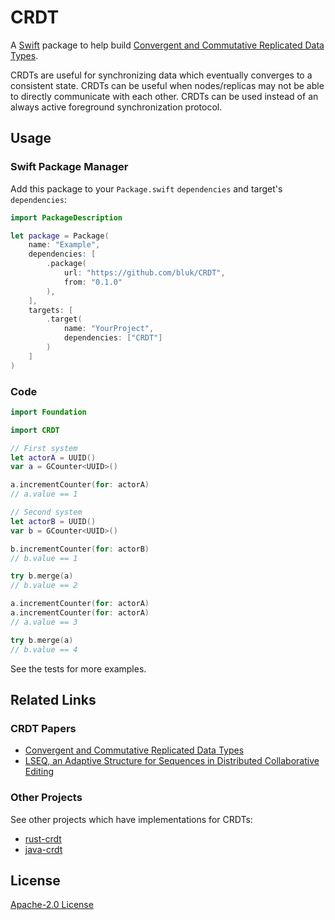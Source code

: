 # CRDT

A [Swift][swift] package to help build [Convergent and Commutative Replicated Data Types][crdt].

CRDTs are useful for synchronizing data which eventually converges to a consistent state. CRDTs can be
useful when nodes/replicas may not be able to directly communicate with each other. CRDTs can be used
instead of an always active foreground synchronization protocol.

## Usage

### Swift Package Manager

Add this package to your `Package.swift` `dependencies` and target's `dependencies`:

```swift
import PackageDescription

let package = Package(
    name: "Example",
    dependencies: [
        .package(
            url: "https://github.com/bluk/CRDT",
            from: "0.1.0"
        ),
    ],
    targets: [
        .target(
            name: "YourProject",
            dependencies: ["CRDT"]
        )
    ]
)
```

### Code

```swift
import Foundation

import CRDT

// First system
let actorA = UUID()
var a = GCounter<UUID>()

a.incrementCounter(for: actorA)
// a.value == 1

// Second system
let actorB = UUID()
var b = GCounter<UUID>()

b.incrementCounter(for: actorB)
// b.value == 1

try b.merge(a)
// b.value == 2

a.incrementCounter(for: actorA)
a.incrementCounter(for: actorA)
// a.value == 3

try b.merge(a)
// b.value == 4
```

See the tests for more examples.

## Related Links

### CRDT Papers

* [Convergent and Commutative Replicated Data Types][crdt]
* [LSEQ, an Adaptive Structure for Sequences in Distributed Collaborative Editing][lseq]

### Other Projects

See other projects which have implementations for CRDTs:

* [rust-crdt][rust_crdt]
* [java-crdt][java_crdt]

## License

[Apache-2.0 License][license]

[license]: LICENSE
[swift]: https://swift.org
[crdt]: https://hal.inria.fr/file/index/docid/555588/filename/techreport.pdf
[rust_crdt]: https://github.com/rust-crdt/rust-crdt
[java_crdt]: https://github.com/ajantis/java-crdt
[lseq]: https://hal.archives-ouvertes.fr/hal-00921633/document
